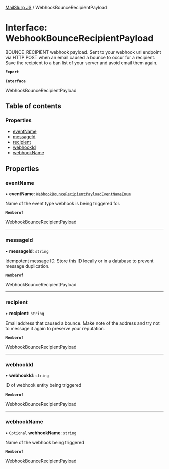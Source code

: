 [MailSlurp JS](../README.md) / WebhookBounceRecipientPayload

# Interface: WebhookBounceRecipientPayload

BOUNCE_RECIPIENT webhook payload. Sent to your webhook url endpoint via HTTP POST when an email caused a bounce to occur for a recipient. Save the recipient to a ban list of your server and avoid email them again.

**`Export`**

**`Interface`**

WebhookBounceRecipientPayload

## Table of contents

### Properties

- [eventName](WebhookBounceRecipientPayload.md#eventname)
- [messageId](WebhookBounceRecipientPayload.md#messageid)
- [recipient](WebhookBounceRecipientPayload.md#recipient)
- [webhookId](WebhookBounceRecipientPayload.md#webhookid)
- [webhookName](WebhookBounceRecipientPayload.md#webhookname)

## Properties

### eventName

• **eventName**: [`WebhookBounceRecipientPayloadEventNameEnum`](../enums/WebhookBounceRecipientPayloadEventNameEnum.md)

Name of the event type webhook is being triggered for.

**`Memberof`**

WebhookBounceRecipientPayload

___

### messageId

• **messageId**: `string`

Idempotent message ID. Store this ID locally or in a database to prevent message duplication.

**`Memberof`**

WebhookBounceRecipientPayload

___

### recipient

• **recipient**: `string`

Email address that caused a bounce. Make note of the address and try not to message it again to preserve your reputation.

**`Memberof`**

WebhookBounceRecipientPayload

___

### webhookId

• **webhookId**: `string`

ID of webhook entity being triggered

**`Memberof`**

WebhookBounceRecipientPayload

___

### webhookName

• `Optional` **webhookName**: `string`

Name of the webhook being triggered

**`Memberof`**

WebhookBounceRecipientPayload
